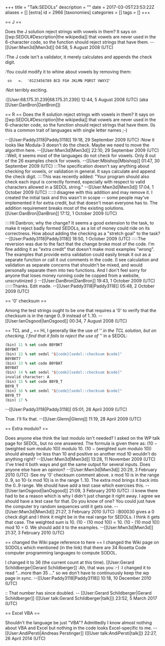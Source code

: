 +++
title = "Talk:SEDOLs"
description = ""
date = 2017-03-05T23:53:22Z
aliases = []
[extra]
id = 2966
[taxonomies]
categories = []
tags = []
+++

== J ==

Does the J solution reject strings with vowels in them? It says on [[wp:SEDOL#Description|the wikipedia]] that vowels are never used in the 6-character code, so the function should reject strings that have them. --[[User:Mwn3d|Mwn3d]] 04:58, 5 August 2008 (UTC)

:The J code isn't a validator, it merely calculates and appends the check digit.  

:You could modify it to whine about vowels by removing them:

     sn   =.  '0123456789 BCD FGH JKLMN PQRST VWXYZ'  

:Not terribly exciting.

:[[User:68.175.31.239|68.175.31.239]] 12:44, 5 August 2008 (UTC) (aka [[User:DanBron|DanBron]])

== R ==
Does the R solution reject strings with vowels in them? It says on [[wp:SEDOL#Description|the wikipedia]] that vowels are never used in the 6-character code, so the function should reject strings that have them. (Is this a common trait of languages with single letter names ;-)

--[[User:Paddy3118|Paddy3118]] 19:18, 29 September 2009 (UTC)
:Now it looks like Modula-3 doesn't do the check. Maybe we need to move the algorithm here. --[[User:Mwn3d|Mwn3d]] 22:10, 29 September 2009 (UTC)
::Well, it seems most of the languages do not check for vowels. Only 8 out of the 26 examples check for vowels. --[[User:Mbishop|Mbishop]] 01:47, 30 September 2009 (UTC)
:::The specification doesn't say anything about checking for vowels, or validation in general.  It says calculate and append the check digit.
::::This was recently added: "Your program should also check each input is correctly formed, especially with respect to valid characters allowed in a SEDOL string." --[[User:Mwn3d|Mwn3d]] 17:04, 1 October 2009 (UTC)
:::::I disagree with this addition and may remove it.  I created the initial task and this wasn't in scope -- some people may've implemented it for extra credit, but that doesn't mean everyone has to.  The addition requirement breaks most of the existing solutions.  [[User:DanBron|DanBron]] 17:12, 1 October 2009 (UTC)

::::Hi Danbron; why the change? It seems a good extension to the task, to make it reject badly formed SEDOLs, as a lot of money could ride on its correctness. How about adding the checking as a "stretch goal" to the task? --[[User:Paddy3118|Paddy3118]] 18:50, 1 October 2009 (UTC)
:::::The reversion was due to the fact that the change broke most of the code.  I'm fine adding it as "extra credit" that doesn't make most examples "wrong".  The examples that provide extra validation could easily break it out as a separate function or call it out comments in the code.  (I see calculation and validation as separate concerns that shouldn't be mixed, and would personally separate them into two functions.  And I don't feel sorry for anyone that loses money running code he copped from a website, unscrutinized :)  --[[User:DanBron|DanBron]] 19:43, 1 October 2009 (UTC)
::::::Thanks. Edit made. --[[User:Paddy3118|Paddy3118]] 05:48, 2 October 2009 (UTC)

== '0' checksum ==

Among the test strings ought to be one that requires a '0' to verify that the checksum is in the range 0..9 instead of 1..10. --[[User:IanOsgood|IanOsgood]] 00:34, 7 August 2008 (UTC)

== TCL and _ ==
Hi, I generally like the use of '_' in the TCL solution, but on checking, I find that it fails to reject the use of '_' in a SEDOL:

```tcl
(bin) 11 % set code B0YBKT
B0YBKT
(bin) 12 % set sedol "${code}[sedol::checksum $code]"
B0YBKT7
(bin) 13 % set code B0YBAT
B0YBAT
(bin) 14 % set sedol "${code}[sedol::checksum $code]"
invalid character: A
(bin) 15 % set code B0YB_T
B0YB_T
(bin) 16 % set sedol "${code}[sedol::checksum $code]"
B0YB_T7
(bin) 17 % 
```

--[[User:Paddy3118|Paddy3118]] 05:01, 28 April 2009 (UTC)

True.  I'll fix that.
--[[User:Glennj|Glennj]] 11:19, 28 April 2009 (UTC)

== Extra modulo? ==

Does anyone else think the last modulo isn't needed? I asked on the WP talk page for SEDOL, but no one answered. The formula is given there as: (10 − (weighted sum modulo 10)) modulo 10. (10 − (weighted sum modulo 10)) should already be less than 10 and positive so another mod 10 wouldn't do anything right? --[[User:Mwn3d|Mwn3d]] 13:28, 11 November 2009 (UTC)
:I've tried it both ways and got the same output for several inputs. Does anyone else have an opinion? --[[User:Mwn3d|Mwn3d]] 20:29, 3 February 2010 (UTC)
:See my '0' checksum comment above.  x mod 10 is in the range 0..9, so 10-(x mod 10) is in the range 1..10.  The extra mod brings it back into the 0..9 range. We should have add a test case which exercises this.  --[[User:IanOsgood|IanOsgood]] 21:09, 3 February 2010 (UTC)
::I knew there had to be a reason which is why I didn't just change it right away. I agree we should have a test case for that. Do you know of one? You could just have the computer try random sequences until it gets one. --[[User:Mwn3d|Mwn3d]] 21:27, 3 February 2010 (UTC)
::B00030 gives a 0 check digit and I think it might be in the real range for SEDOLs. I think it gets that case. The weighted sum is 10. (10 - (10 mod 10)) = 10. (10 - (10 mod 10)) mod 10 = 0. We should add it to the examples. --[[User:Mwn3d|Mwn3d]] 21:37, 3 February 2010 (UTC)

== changed the Wiki page reference to here ==
I changed the Wiki page on SODOLs which mentioned (in the link)  that there are 34 Rosetta Code computer programming languages to compute SODOL.  

I changed it to 36 (the current count at this time). [[User:Gerard Schildberger|Gerard Schildberger]]
:Ah, that was you :-)
:I changed it to read "...more than 35 ..." so we don't have to continuously keep the wp page in sync. --[[User:Paddy3118|Paddy3118]] 10:18, 10 December 2010 (UTC)

:: That number has since doubled.   -- [[User:Gerard Schildberger|Gerard Schildberger]] ([[User talk:Gerard Schildberger|talk]]) 23:52, 5 March 2017 (UTC)

== Excel VBA ==

Shouldn't the language be just "VBA"? Admittedly I know almost nothing about VBA and Excel but nothing in the code looks Excel-specific to me. --[[User:AndiPersti|Andreas Perstinger]] ([[User talk:AndiPersti|talk]]) 22:27, 26 April 2014 (UTC)
